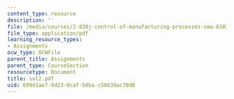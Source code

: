 ```yaml
---
content_type: resource
description: ''
file: /media/courses/2-830j-control-of-manufacturing-processes-sma-6303-spring-2008/699d1ae79d230caf50bac56039ac78d0_sol2.pdf
file_type: application/pdf
learning_resource_types:
- Assignments
ocw_type: OCWFile
parent_title: Assignments
parent_type: CourseSection
resourcetype: Document
title: sol2.pdf
uid: 699d1ae7-9d23-0caf-50ba-c56039ac78d0
---
```

